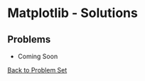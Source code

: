 # Matplotlib - Solutions

## Problems

 * Coming Soon

[Back to Problem Set](problem_set_1_matplotlib.md)
